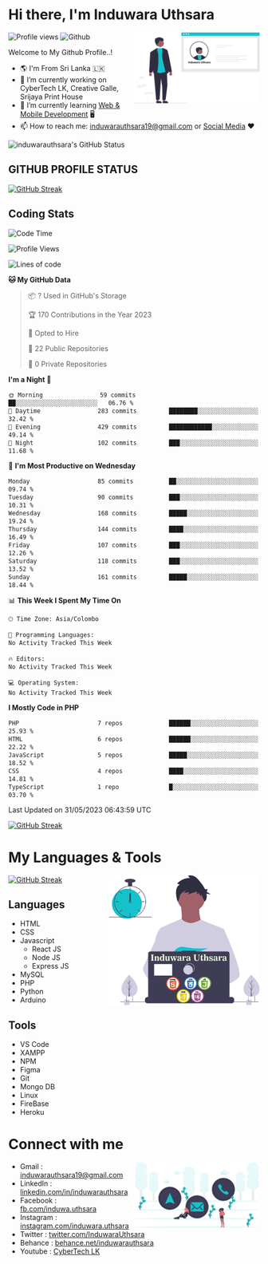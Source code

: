 # Hi there, I'm Induwara Uthsara
![Profile views](https://gpvc.arturio.dev/induwarauthsara)
![Github](https://img.shields.io/github/followers/induwarauthsara?label=Follow&style=social)
<img width="50%" align="right" alt="Induwara Uthsara's Profile" src="https://github.com/induwarauthsara/induwarauthsara/blob/main/images/profileInduwaraUthsara.svg" />

Welcome to My Github Profile..! 


- :earth_americas:	I'm From Sri Lanka :sri_lanka:
- 🔭 I’m currently working on CyberTech LK, Creative Galle, Srijaya Print House 
- 🌱 I’m currently learning [Web & Mobile Development](https://github.com/induwarauthsara/induwarauthsara/blob/main/README.md#my-languages--tools) :desktop_computer:
- 📫 How to reach me: [induwarauthsara19@gmail.com](mailto:induwarauthsara19@gmail.com) or [Social Media](https://github.com/induwarauthsara/induwarauthsara/blob/main/README.md#connect-with-me) :hearts:	

![induwarauthsara's GitHub Status](https://github-readme-stats.vercel.app/api?username=induwarauthsara&show_icons=true&theme=radical)


## GITHUB PROFILE STATUS
[![GitHub Streak](https://github-readme-streak-stats.herokuapp.com/?user=induwarauthsara&theme=dracula)](https://github.com/induwarauthsara)

## Coding Stats
<!--START_SECTION:waka-->
![Code Time](http://img.shields.io/badge/Code%20Time-143%20hrs%2055%20mins-blue)

![Profile Views](http://img.shields.io/badge/Profile%20Views-2-blue)

![Lines of code](https://img.shields.io/badge/From%20Hello%20World%20I%27ve%20Written-999.9%20thousand%20lines%20of%20code-blue)

**🐱 My GitHub Data** 

> 📦 ? Used in GitHub's Storage 
 > 
> 🏆 170 Contributions in the Year 2023
 > 
> 💼 Opted to Hire
 > 
> 📜 22 Public Repositories 
 > 
> 🔑 0 Private Repositories 
 > 
**I'm a Night 🦉** 

```text
🌞 Morning                59 commits          ██░░░░░░░░░░░░░░░░░░░░░░░   06.76 % 
🌆 Daytime                283 commits         ████████░░░░░░░░░░░░░░░░░   32.42 % 
🌃 Evening                429 commits         ████████████░░░░░░░░░░░░░   49.14 % 
🌙 Night                  102 commits         ███░░░░░░░░░░░░░░░░░░░░░░   11.68 % 
```
📅 **I'm Most Productive on Wednesday** 

```text
Monday                   85 commits          ██░░░░░░░░░░░░░░░░░░░░░░░   09.74 % 
Tuesday                  90 commits          ███░░░░░░░░░░░░░░░░░░░░░░   10.31 % 
Wednesday                168 commits         █████░░░░░░░░░░░░░░░░░░░░   19.24 % 
Thursday                 144 commits         ████░░░░░░░░░░░░░░░░░░░░░   16.49 % 
Friday                   107 commits         ███░░░░░░░░░░░░░░░░░░░░░░   12.26 % 
Saturday                 118 commits         ███░░░░░░░░░░░░░░░░░░░░░░   13.52 % 
Sunday                   161 commits         █████░░░░░░░░░░░░░░░░░░░░   18.44 % 
```


📊 **This Week I Spent My Time On** 

```text
🕑︎ Time Zone: Asia/Colombo

💬 Programming Languages: 
No Activity Tracked This Week

🔥 Editors: 
No Activity Tracked This Week

💻 Operating System: 
No Activity Tracked This Week
```

**I Mostly Code in PHP** 

```text
PHP                      7 repos             ██████░░░░░░░░░░░░░░░░░░░   25.93 % 
HTML                     6 repos             ██████░░░░░░░░░░░░░░░░░░░   22.22 % 
JavaScript               5 repos             █████░░░░░░░░░░░░░░░░░░░░   18.52 % 
CSS                      4 repos             ████░░░░░░░░░░░░░░░░░░░░░   14.81 % 
TypeScript               1 repo              █░░░░░░░░░░░░░░░░░░░░░░░░   03.70 % 
```




 Last Updated on 31/05/2023 06:43:59 UTC
<!--END_SECTION:waka-->
          

[![GitHub Streak](https://github-profile-trophy.vercel.app/?username=induwarauthsara&theme=juicyfresh)](https://github.com/induwarauthsara)


# My Languages & Tools
[![GitHub Streak](https://github-readme-stats.vercel.app/api/top-langs/?username=induwarauthsara)](https://github.com/induwarauthsara)
<img width="60%" align="right" alt="Induwara Uthsara's Programmer" src="https://github.com/induwarauthsara/induwarauthsara/blob/main/images/programmingInduwaraUthsara.svg" />

## Languages
* HTML
* CSS
* Javascript
  * React JS
  * Node JS
  * Express JS
* MySQL
* PHP
* Python
* Arduino

## Tools
* VS Code
* XAMPP
* NPM
* Figma
* Git
* Mongo DB
* Linux
* FireBase
* Heroku

# Connect with me
<img width="50%" align="right" alt="Induwara Uthsara's Contact Informations" src="https://github.com/induwarauthsara/induwarauthsara/blob/main/images/contactInduwaraUthsara.svg" />

- Gmail    : [induwarauthsara19@gmail.com](mailto:induwarauthsara19@gmail.com)
- LinkedIn : [linkedin.com/in/induwarauthsara](https://www.linkedin.com/in/induwarauthsara)
- Facebook : [fb.com/induwa.uthsara](https://web.facebook.com/induwa.uthsara/)
- Instagram : [instagram.com/induwara.uthsara](https://www.instagram.com/induwara.uthsara)
- Twitter : [twitter.com/InduwaraUthsara](https://twitter.com/InduwaraUthsara)
- Behance : [behance.net/induwarauthsara](https://www.behance.net/induwarauthsara)
- Youtube : [CyberTech LK](https://www.youtube.com/channel/UCWdK_TF8t8UA2uOmawuTKRg)
